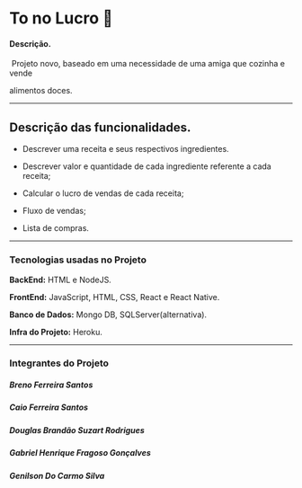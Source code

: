 # 					To no Lucro 💸

#### Descrição.

​	Projeto novo, baseado em uma necessidade de uma amiga que cozinha e vende

alimentos doces.

------



## 	Descrição das funcionalidades.

* Descrever uma receita e seus respectivos ingredientes.

* Descrever valor e quantidade de cada ingrediente referente a cada receita;	

* Calcular o lucro de vendas de cada receita;

* Fluxo de vendas;

* Lista de compras.

  

------



### Tecnologias usadas no Projeto

**BackEnd:**  HTML e NodeJS.

**FrontEnd:** JavaScript, HTML, CSS, React e React Native.

**Banco de Dados:**  Mongo DB, SQLServer(alternativa).

**Infra do Projeto:**  Heroku.

------



### Integrantes do Projeto	

##### 	Breno Ferreira Santos 

##### 	Caio Ferreira Santos

##### 	Douglas Brandão Suzart Rodrigues

##### 	Gabriel Henrique Fragoso Gonçalves

##### 	Genilson Do Carmo Silva 

